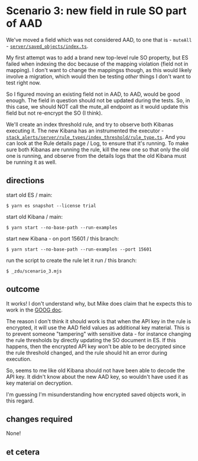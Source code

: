 Scenario 3: new field in rule SO part of AAD
========================================================================

We've moved a field which was not considered AAD, to one that is - `muteAll` -
[`server/saved_objects/index.ts`](../x-pack/plugins/alerting/server/saved_objects/index.ts). 

My first attempt was to add a brand new top-level rule SO property, but
ES failed when indexing the doc because of the mapping violation (field
not in mapping).  I don't want to change the mappingss though, as this
would likely involve a migration, which would then be testing _other_
things I don't want to test right now.

So I figured moving an existing field not in AAD, to AAD, would be good 
enough.  The field in question should not be updated during the tests.
So, in this case, we should NOT call the mute_all endpoint as it would
update this field but not re-encrypt the SO (I think).

We'll create an index threshold rule, and try to observe both Kibanas
executing it.  The new Kibana has an instrumented the executor -
[`stack_alerts/server/rule_types/index_threshold/rule_type.ts`](../x-pack/plugins/stack_alerts/server/rule_types/index_threshold/rule_type.ts).
And you can look at the Rule details page / Log, to ensure that it's
running.  To make sure both Kibanas are running the rule, kill the new
one so that only the old one is running, and observe from the details
logs that the old Kibana must be running it as well.

directions
------------------------------------------------------------------------

start old ES / main:

```console
$ yarn es snapshot --license trial
```

start old Kibana / main:

```console
$ yarn start --no-base-path --run-examples
```

start new Kibana - on port 15601 / this branch:

```console
$ yarn start --no-base-path --run-examples --port 15601
```

run the script to create the rule let it run / this branch:

```console
$ _zdu/scenario_3.mjs
```

outcome
------------------------------------------------------------------------

It works!  I don't understand why, but Mike does claim that he expects
this to work in the [GOOG doc](https://docs.google.com/document/d/1TUgGbM44nW90YyASAEE_rXQ16x21eKoKyYcEtgogAj4/edit?usp=sharing).

The reason I don't think it should work is that when the API key in the
rule is encrypted, it will use the AAD field values as additional key
material.  This is to prevent someone "tampering" with sensitive data -
for instance changing the rule thresholds by directly updating the
SO document in ES.  If this happens, then the encrypted API key won't
be able to be decrypted since the rule threshold changed, and the rule
should hit an error during execution.

So, seems to me like old Kibana should not have been able to decode 
the API key.  It didn't know about the new AAD key, so wouldn't
have used it as key material on decryption.  

I'm guessing I'm misunderstanding how encrypted saved objects work,
in this regard.


changes required
------------------------------------------------------------------------

None!

et cetera
------------------------------------------------------------------------

